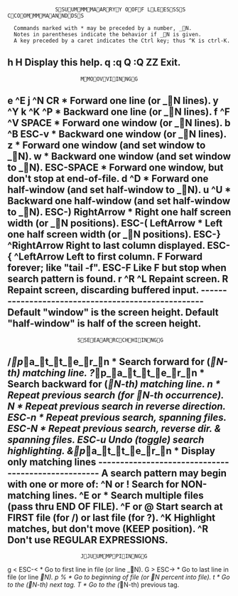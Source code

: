
                   SSUUMMMMAARRYY OOFF LLEESSSS CCOOMMMMAANNDDSS

      Commands marked with * may be preceded by a number, _N.
      Notes in parentheses indicate the behavior if _N is given.
      A key preceded by a caret indicates the Ctrl key; thus ^K is ctrl-K.

  h  H                 Display this help.
  q  :q  Q  :Q  ZZ     Exit.
 ---------------------------------------------------------------------------

                           MMOOVVIINNGG

  e  ^E  j  ^N  CR  *  Forward  one line   (or _N lines).
  y  ^Y  k  ^K  ^P  *  Backward one line   (or _N lines).
  f  ^F  ^V  SPACE  *  Forward  one window (or _N lines).
  b  ^B  ESC-v      *  Backward one window (or _N lines).
  z                 *  Forward  one window (and set window to _N).
  w                 *  Backward one window (and set window to _N).
  ESC-SPACE         *  Forward  one window, but don't stop at end-of-file.
  d  ^D             *  Forward  one half-window (and set half-window to _N).
  u  ^U             *  Backward one half-window (and set half-window to _N).
  ESC-)  RightArrow *  Right one half screen width (or _N positions).
  ESC-(  LeftArrow  *  Left  one half screen width (or _N positions).
  ESC-}  ^RightArrow   Right to last column displayed.
  ESC-{  ^LeftArrow    Left  to first column.
  F                    Forward forever; like "tail -f".
  ESC-F                Like F but stop when search pattern is found.
  r  ^R  ^L            Repaint screen.
  R                    Repaint screen, discarding buffered input.
        ---------------------------------------------------
        Default "window" is the screen height.
        Default "half-window" is half of the screen height.
 ---------------------------------------------------------------------------

                          SSEEAARRCCHHIINNGG

  /_p_a_t_t_e_r_n          *  Search forward for (_N-th) matching line.
  ?_p_a_t_t_e_r_n          *  Search backward for (_N-th) matching line.
  n                 *  Repeat previous search (for _N-th occurrence).
  N                 *  Repeat previous search in reverse direction.
  ESC-n             *  Repeat previous search, spanning files.
  ESC-N             *  Repeat previous search, reverse dir. & spanning files.
  ESC-u                Undo (toggle) search highlighting.
  &_p_a_t_t_e_r_n          *  Display only matching lines
        ---------------------------------------------------
        A search pattern may begin with one or more of:
        ^N or !  Search for NON-matching lines.
        ^E or *  Search multiple files (pass thru END OF FILE).
        ^F or @  Start search at FIRST file (for /) or last file (for ?).
        ^K       Highlight matches, but don't move (KEEP position).
        ^R       Don't use REGULAR EXPRESSIONS.
 ---------------------------------------------------------------------------

                           JJUUMMPPIINNGG

  g  <  ESC-<       *  Go to first line in file (or line _N).
  G  >  ESC->       *  Go to last line in file (or line _N).
  p  %              *  Go to beginning of file (or _N percent into file).
  t                 *  Go to the (_N-th) next tag.
  T                 *  Go to the (_N-th) previous tag.
